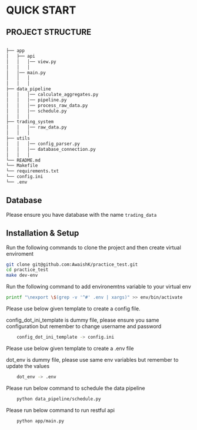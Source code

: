 # QUICK START

## PROJECT STRUCTURE

```bash

├── app
│   ├── api
│   │   │── view.py
│   │   │
│   │── main.py                    
│   │   │   
│   │   │ 
├── data_pipeline
│   │   │── calculate_aggregates.py
│   │   │── pipeline.py
│   │   │── process_raw_data.py
│   │   │── schedule.py
│   │   │
├── trading_system
│   │   │── raw_data.py
│   │   │
├── utils
│   │   │── config_parser.py
│   │   │── database_connection.py
│   │   │
└── README.md
└── Makefile
└── requirements.txt
└── config.ini
└── .env
```

## Database 

Please ensure you have database with the name `trading_data`

## Installation & Setup

Run the following commands to clone the project and then create virtual enviroment

```bash
git clone git@github.com:AwaishK/practice_test.git
cd practice_test
make dev-env
```

Run the following command to add environemtns variable to your virtual env

```bash
printf "\nexport \$(grep -v '^#' .env | xargs)" >> env/bin/activate
```

Please use below given template to create a config file.

config_dot_ini_template is dummy file, please ensure you same configuration but remember to change username and password

```bash
    config_dot_ini_template -> config.ini
```

Please use below given template to create a .env file

dot_env is dummy file, please use same env variables but remember to update the values

```bash
    dot_env -> .env
```

Please run below command to schedule the data pipeline

```bash
    python data_pipeline/schedule.py
```

Please run below command to run restful api

```bash
    python app/main.py
```

